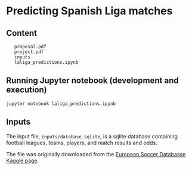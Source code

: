 # Predicting Spanish Liga matches

## Content

```
   proposal.pdf
   project.pdf
   inputs
   laliga_predictions.ipynb
```

## Running Jupyter notebook (development and execution)

`jupyter notebook laliga_predictions.ipynb`

## Inputs

The input file, `inputs/database.sqlite`, is a sqlite database containing football leagues, teams, players, and match results and odds.

The file was originally downloaded from the [European Soccer Databasse Kaggle page](https://www.kaggle.com/hugomathien/soccer).
